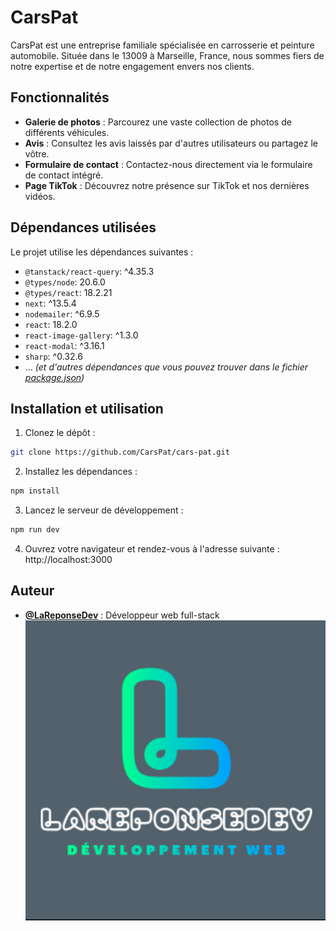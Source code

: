 # CarsPat

CarsPat est une entreprise familiale spécialisée en carrosserie et peinture automobile. Située dans le 13009 à Marseille, France, nous sommes fiers de notre expertise et de notre engagement envers nos clients.

## Fonctionnalités

- **Galerie de photos** : Parcourez une vaste collection de photos de différents véhicules.
- **Avis** : Consultez les avis laissés par d'autres utilisateurs ou partagez le vôtre.
- **Formulaire de contact** : Contactez-nous directement via le formulaire de contact intégré.
- **Page TikTok** : Découvrez notre présence sur TikTok et nos dernières vidéos.

## Dépendances utilisées

Le projet utilise les dépendances suivantes :

- `@tanstack/react-query`: ^4.35.3
- `@types/node`: 20.6.0
- `@types/react`: 18.2.21
- `next`: ^13.5.4
- `nodemailer`: ^6.9.5
- `react`: 18.2.0
- `react-image-gallery`: ^1.3.0
- `react-modal`: ^3.16.1
- `sharp`: ^0.32.6
- ... _(et d'autres dépendances que vous pouvez trouver dans le fichier [package.json](https://github.com/CarsPat/cars-pat/blob/main/package.json))_

## Installation et utilisation

1. Clonez le dépôt :

```bash
git clone https://github.com/CarsPat/cars-pat.git
```

2. Installez les dépendances :

```bash
npm install
```

3. Lancez le serveur de développement :

```bash
npm run dev
```

4. Ouvrez votre navigateur et rendez-vous à l'adresse suivante : http://localhost:3000

## Auteur

- [**@LaReponseDev**](https://www.lareponsedev.com/) : Développeur web full-stack
  ![LaReponseDev Logo](./public/assets/photosWebp750*500/logo/logoLRD.png)

